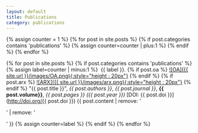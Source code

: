```yaml
---
layout: default
title: Publications
category: publications
---
```


{% assign counter = 1 %}
{% for post in site.posts %}
{% if post.categories contains 'publications' %}
{% assign counter=counter | plus:1 %}
{% endif %}
{% endfor %}

{% for post in site.posts %}
{% if post.categories contains 'publications' %}
{% assign label=counter | minus:1 %} 
&nbsp;{{ label }}. {% if post.oa %} <a href="{{ post.oa }}">![OA]({{ site.url }}/images/OA.png){:style="height : 20px"}</a> {% endif %} {% if post.arx %} <a href="{{ post.arx }}">![ARX]({{ site.url }}/images/arx.png){:style="height : 20px"}</a> {% endif %} "{{ post.title }}", *{{ post.authors }}*,  *{{ post.journal }}*, **{{ post.volume}}**, *{{ post.pages }}* _({{ post.year }})_ [DOI: {{ post.doi }}](http://doi.org/{{ post.doi }})  {{ post.content | remove: '<p>' | remove: '</p>' }}
{% assign counter=label %}
{% endif %}
{% endfor %}
